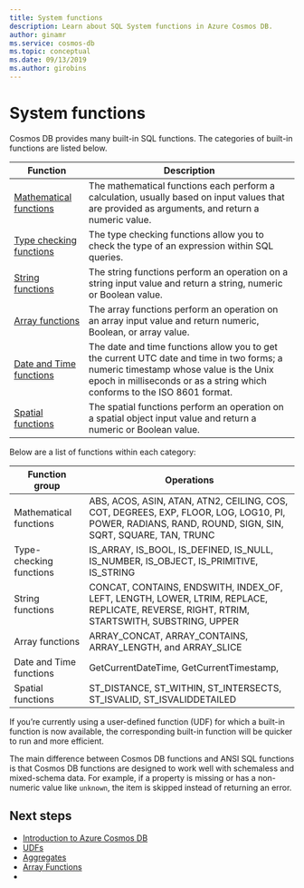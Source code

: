 ```yaml
---
title: System functions
description: Learn about SQL System functions in Azure Cosmos DB.
author: ginamr
ms.service: cosmos-db
ms.topic: conceptual
ms.date: 09/13/2019
ms.author: girobins
---
```

# System functions

 Cosmos DB provides many built-in SQL functions. The categories of built-in functions are listed below.  
  
|Function|Description|  
|--------------|-----------------|  
|[Mathematical functions](sql-query-mathematical-functions.md)|The mathematical functions each perform a calculation, usually based on input values that are provided as arguments, and return a numeric value.|  
|[Type checking functions](sql-query-type-checking-functions.md)|The type checking functions allow you to check the type of an expression within SQL queries.|  
|[String functions](sql-query-string-functions.md)|The string functions perform an operation on a string input value and return a string, numeric or Boolean value.|  
|[Array functions](sql-query-array-functions.md)|The array functions perform an operation on an array input value and return numeric, Boolean, or array value.|
|[Date and Time functions](sql-query-date-time-functions.md)|The date and time functions allow you to get the current UTC date and time in two forms; a numeric timestamp whose value is the Unix epoch in milliseconds or as a string which conforms to the ISO 8601 format.|
|[Spatial functions](sql-query-spatial-functions.md)|The spatial functions perform an operation on a spatial object input value and return a numeric or Boolean value.|  

Below are a list of functions within each category:

| Function group | Operations |
|---------|----------|
| Mathematical functions | ABS, ACOS, ASIN, ATAN, ATN2, CEILING, COS, COT, DEGREES, EXP, FLOOR, LOG, LOG10, PI, POWER, RADIANS, RAND, ROUND, SIGN, SIN, SQRT, SQUARE, TAN, TRUNC |
| Type-checking functions | IS_ARRAY, IS_BOOL, IS_DEFINED, IS_NULL, IS_NUMBER, IS_OBJECT, IS_PRIMITIVE, IS_STRING |
| String functions | CONCAT, CONTAINS, ENDSWITH, INDEX_OF, LEFT, LENGTH, LOWER, LTRIM, REPLACE, REPLICATE, REVERSE, RIGHT, RTRIM, STARTSWITH, SUBSTRING, UPPER |
| Array functions | ARRAY_CONCAT, ARRAY_CONTAINS, ARRAY_LENGTH, and ARRAY_SLICE |
| Date and Time functions | GetCurrentDateTime, GetCurrentTimestamp,  |
| Spatial functions | ST_DISTANCE, ST_WITHIN, ST_INTERSECTS, ST_ISVALID, ST_ISVALIDDETAILED |

If you’re currently using a user-defined function (UDF) for which a built-in function is now available, the corresponding built-in function will be quicker to run and more efficient.

The main difference between Cosmos DB functions and ANSI SQL functions is that Cosmos DB functions are designed to work well with schemaless and mixed-schema data. For example, if a property is missing or has a non-numeric value like `unknown`, the item is skipped instead of returning an error.

## Next steps

- [Introduction to Azure Cosmos DB](introduction.md)
- [UDFs](sql-query-udfs.md)
- [Aggregates](sql-query-aggregates.md)
- [Array Functions](sql-query-array-functions.md)
- []()